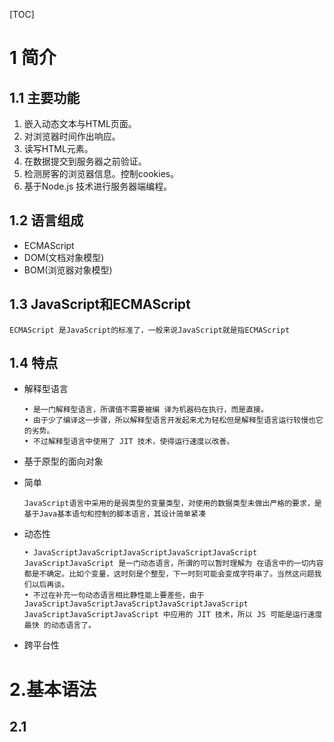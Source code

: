 [TOC]

# 1 简介

## 1.1 主要功能

1. 嵌入动态文本与HTML页面。
2. 对浏览器时间作出响应。
3. 读写HTML元素。
4. 在数据提交到服务器之前验证。
5. 检测房客的浏览器信息。控制cookies。
6. 基于Node.js 技术进行服务器端编程。

## 1.2 语言组成

- ECMAScript
- DOM(文档对象模型)
- BOM(浏览器对象模型)

## 1.3 JavaScript和ECMAScript

`ECMAScript 是JavaScript的标准了，一般来说JavaScript就是指ECMAScript`

## 1.4 特点

- 解释型语言

  ```
  • 是一门解释型语言，所谓值不需要被编 译为机器码在执行，而是直接。
  • 由于少了编译这一步骤，所以解释型语言开发起来尤为轻松但是解释型语言运行较慢也它的劣势。
  • 不过解释型语言中使用了 JIT 技术，使得运行速度以改善。
  ```

- 基于原型的面向对象

- 简单

  ```
  JavaScript语言中采用的是弱类型的变量类型，对使用的数据类型未做出严格的要求，是基于Java基本语句和控制的脚本语言，其设计简单紧凑
  ```

- 动态性

  ```
  • JavaScriptJavaScriptJavaScriptJavaScriptJavaScript JavaScriptJavaScript 是一门动态语言，所谓的可以暂时理解为 在语言中的一切内容都是不确定。比如个变量，这时刻是个整型，下一时刻可能会变成字符串了。当然这问题我们以后再谈。
  • 不过在补充一句动态语言相比静性能上要差些，由于 JavaScriptJavaScriptJavaScriptJavaScriptJavaScript JavaScriptJavaScriptJavaScript 中应用的 JIT 技术，所以 JS 可能是运行速度最快 的动态语言了。
  ```

- 跨平台性

# 2.基本语法

## 2.1 <script> 标签

### 2.1.1 属性

- type :默认值`text/javascript`
- src: 当需要引入一个外部的Js文件时，使用该属性指向文件的地址，使用该属性后，<script>标签内部的JS内容将会失效。

## 2.2 javaScript严格区分大小写。

## 2.3 注释

- 注释中的内容不会被解析器解析执行，但是会在源码中显示。
- JavaScript中的注释和Java的一致，分为两种：
  - 单行注释: // 注释内容
  - 多行注释: /* 注释内容 */

### 2.4 标识符

- 标识符是指变量、函数、属性的名字，或函数的参数。

- 标识符命名规范:

  - 标识符由字母、数字、下划线(_)、美元符号($)组成。
  - 第一个字符必须是字母、下划线(_)、美元符号($)。

- 标识符名称规则一般按照驼峰命名法。

- 标识符不能是关键字和保留字。

  - 关键字

    | **break** |**do**   | **instanceof** | **typeof** | **case** |
    | -------- | ---- | ---------- | ------ | ---- |
    | **else** | **new** | **var** | **catch** | **finally** |
    | **return** | **void** | **continue** | **for** | **switch** |
  	| **while** | **default** | **if** | **throw** | **delete** |
    | **in** | **try** | **function** | **this** | **with** |
    | **debugger** | **false** | **true** | **null** |  |
    
   - 保留字

  	| **class** |**enum**   | **extends** | **super** | **const** |
    | -------- | ---- | ---------- | ------ | ---- |
    | **export** | **import** | **implements** | **let** | **private** |
    | **public** | **yield** | **interface** | **package** | **static** |

   - 其他不建议使用的标识符

     | **abstract** |**double** | **goto** | **native** | **static** |
     | -------- | ---- | ---------- | ------ | ---- |
     | **boolean** | **synchronize** | **char** | **int** | **protected** |
     | **final** | **transient** | **float** | **long** | **short** |
     | **volatile** | **atguments** | **encodeURI** | **Infinity** | **Number** |
     | **RegExp** | **undefined** | **isFinite** | **Object** | **String** |
     | **Boolean** | **Error** | **RangeError** | **parseFloat** | **SyntaxError** |
     | **Date** | **eval** | **JSON** | **ReferenceError** | **TypeError** |
     | **decodeURI** | **EvalError** | **Math** | **URIError** | **decodeURIComponent** |
     | **Function** | **NAN** | **isNaN** | **parseInt** | **Array** |
     | **EncodeURIComponent** | **** | **** | **** | **** |

## 2.5 变量

` 变量的作用是给某一个值或者对象标注名称`

### 2.5.1 变量的声明

- 使用`var`
- 使用 `let`
- 使用 `const`

### 2.5.2 变量的赋值

- 使用时赋值
- 声明时赋值

## 2.6 数据类型

### 2.6.1 值类型

- **String(字符串)**

  - 字符串定义使用 '' 或者 "" 定义
  - 其他数值转换为字符串有三种方式：`toString()`、`String()`、`拼串`。

- **Number(数值)**

  - Number用来表示整数和浮点数，最常用的功能就是用来表示10进制的整数和浮点数。

  - Number表示的数字大小是有限制的，范围是`± 1.7976931348623157e+308` 如果超过这个范围就会返回`± Infinity`。

  - NaN，即非数值(Not a Number) 是一个特殊的数值 ，JS中当对数值进行计算时没有结果返回，则返回NaN。

  - 非数值转换为数值：`Number()`、`parseInt()`、`parseFloat()`

    - Number()可以用来转换任意类型的数据，而后两者只能用于转换字符串。
    - parseInt()只会将字符串转换为整数。
  
- parseFloat()可以转换为浮点数。	
  
- **Boolean(布尔)**

  - Boolean类型也被称为逻辑值类型或者真假值类型。
  - Boolean类型只有两个值`true(真)`、`false(假)`。
  - 其他的数据类型也可以通过Boolean()函数转换为布尔类型。

- **Null(空)**

  - Null 类型只有一个值的数据类型，这个特殊的值是`null` 。 
    • 从语义上看null表示的是一个空的对象。所以使用typeof检查null会返回一个Object。 
  - undefined值实际上是由`null`值衍生出来的，所以如果比较`undefined`和`null`是否相等，会返回`true`；

- **Undefined(未定义)**

  - Undefined 类型只有一个值，即特殊的 `undefined` 。 

    -  在使用 var 声明变量但未对其加以初始化时，这个变量的值就是 `undefined`。例如：

      – var message;

      – message 的值就是 undefined

  - 需要注意的是typeof对没有初始化和没有声明的变量都会返回`undefined`。

- **Symbol**

  - Symbol 是 ES6 引入了一种新的原始数据类型，表示独一无二的值

### 2.6.2 引用数据类型

- **Object(对象)**
- **Array(数组)**
- **Function(函数)**

## 2.7 运算符

### 2.7.1 算数运算符

- 算数运算符顾名思义就是进行算数操作的运算符。

- 算数运算符：

  | 运算符 | 说明 | 运算符   | 说明     |
  | ------ | ---- | -------- | -------- |
  | +      | 加法 | ++(前置) | 前置自增 |
  | -      | 减法 | ++(后置) | 后置自增 |
  | *      | 乘法 | --(前置) | 前置自减 |
  | /      | 除法 | --(后置) | 后置自减 |
  | %      | 取模 | +(一元运算符) | 符号不变 |
  |        |      | -(一元运算符) | 符号反转|
  
- 自增(++)与自减(--)

  - 自增和自减分为前置运算和后置元素。

  -  所谓的前置元素就是将元素符放到变量的前边，而后置将元素符放到变

    量的后边。

  - 前置运算，表达式的值等于变量变更以后的值。

  - 后置运算，表达式的值等于变量原值。

- 其他

  - 任何值 做 - * / 运算时，都会隐式的转换为Number进行计算。

- 一元运算符

  - 对于Number类型：
    `+`  正号不会对数字产生影响。
    
    `-` 负号会对数字进行取反计算。
    
  - 对于非Number类型

    会将其转换为Number类型后在进行一元运算。

### 2.7.2 逻辑运算符(布尔运算法)

- 一般情况下使用逻辑运算符会返回一个布尔值。

-  逻辑运算符主要有三个：非、与、或。

-  在进行逻辑操作时如果操作数不是布尔类型则会将其转换布尔类型在进行计算。

- 非使用符号 ! 表示，与使用 && 表示，或使用 || 表示。

  | 运算符 | 说明        | 短路规则                 |
  | ------ | ----------- | ------------------------ |
  | ！     | 逻辑非(NOT) | 无                       |
  | &&     | 逻辑与(AND) | 若左值为假，则不运算右值 |
  | \|\|   | 逻辑非(OR)  | 若左值为真，则不运算右值 |

- **非**

  - 非运算符使用 ! 表示。
  - 非运算符可以应用于任意值，无论值是什么类型，这个运算符都会返回一个布尔值。
  - 非运算符会对原值取反，比如原值是true使用非运算符会返回false，原值为false使用非运算符会返回true。

- **与**

  - 与运算符使用 && 表示。
  - 与运算符可以应用于任何数据类型，且不一定返回布尔值。
  - 对于非布尔值运算，会先将非布尔值转换为布尔值。 
  - 对布尔值做运算时，如果两个值都为true则返回true，否则返回false。 
  - 非布尔值时：如果两个都为true，则返回第二个值，如果两个值中有false则返回靠前的false的值。

- **或**

  - 或运算符使用 || 表示。
  - 或运算符可以应用于任何数据类型，且不一定返回布尔值。
  - 对于非布尔值运算，会先将非布尔值转换为布尔值。 
  - 对布尔值进行运算时，如果两个值都为false则返回false，否则返回true。 
  - 非布尔值时：如果两个都为false ，则返回第二个值，否则返回靠前true的值。

- 三元条件运算符

  - condition? true case : false case

### 2.7.3 赋值运算符

- 简单的赋值操作符由等于号 （ = ） 表示，其作用就是把右侧的值赋给左侧的变量。

- 如果在等于号左边添加加减乘除等运算符，就可以完成复合赋值操作。

  | 运算符   | 等同于     |
  | -------- | ---------- |
  | x+=y     | x=x+y      |
  | x -= y   | x = x - y  |
  | x *= y   | x = x * y  |
  | x /= y   | x = x / y  |
  | x %= y   | x = x % y  |
  | x >>= y  | x = x >> y |
  | x <<= y  | x = x << y |
  | x >>>= y | x = x >>>y |
  | x &= y   | x = x & y  |
  | x \|= y  | x = x \| y |
  | x ^= y   | x = x ^ y  |

  

### 2.7.4 比较运算符

| 运算符 | 说明                                                         | 举例      | 值    |
| ------ | ------------------------------------------------------------ | --------- | ----- |
| ==     | 相等 对于不同的数据类型会进行自动类型转换                    | “5” == 5  | true  |
| !=     | 不相等 对于不同的数据类型会进行自动类型转换                  | “5” != 5  | false |
| ===    | 严格相等 比较时，不会进行自动类型转换,换句话说就是不仅要值相等 并且数据类型也得相等 | “5” === 5 | false |
| !==    | 严格相等 比较时，不会进行自动类型转换,换句话说就是不仅要值相等 并且数据类型也得相等 | “5” !== 5 | true  |
| <      | 小于 对于不同的数据类型会进行自动类型转换                    | “5” <5    | false |
| <=     | 小于等于 对于不同的数据类型会进行自动类型转换                | “5” <=5   | true  |
| >      | 大于 对于不同的数据类型会进行自动类型转换                    | “5” >5    | false |
| >=     | 大于等于 对于不同的数据类型会进行自动类型转换                | “5” <=5   | true  |

### 2.7.5 位运算符

- 或运算（or）：符号为`|`，表示两个二进制位中有一个为1，则结果为1，否则为0。
- 与运算（and）：符号为`&`，表示两个二进制位都为1，则结果为1，否则为0。
- 否运算（not）：符号为`～`，表示将一个二进制位变成相反值。
- 异或运算（xor）：符号为`ˆ`，表示两个二进制位中有且仅有一个为1时，结果为1，否则为0。
- 左移运算（left shift）：符号为`<<`
- 右移运算（right shift）：符号为`>>`
- 带符号位的右移运算（zero filled right shift）：符号为`>>>`

### 2.7.6 其他运算符
> 小括号

在JavaScript中，圆括号是一种运算符，它有两种用法：如果把表达式放在圆括号之中，作用是求值；如果跟在函数的后面，作用是调用函数。
把表达式放在圆括号之中，将返回表达式的值。

> void

void运算符的作用是执行一个表达式，然后返回undefined。

> 逗号运算符

逗号运算符用于对两个表达式求值，并返回后一个表达式的值。

### 2.7.7 运算符优先级

- 运算符的优先级决定了表达式中运算执行的先后顺序，优先级高的运算符最先被执行。

- 关联性决定了拥有相同优先级的运算符的执行顺序。考虑下面这个表达式：

  <table class="fullwidth-table">
 <tbody>
  <tr>
   <th>优先级</th>
   <th>运算类型</th>
   <th>关联性</th>
   <th>运算符</th>
  </tr>
  <tr>
   <td>21</td>
   <td><a href="/zh-CN/docs/Web/JavaScript/Reference/Operators/Grouping"><code>圆括号</code></a></td>
   <td>n/a（不相关）</td>
   <td><code>( … )</code></td>
  </tr>
  <tr>
   <td rowspan="5">20</td>
   <td><a href="/zh-CN/docs/Web/JavaScript/Reference/Operators/Property_Accessors#%e7%82%b9%e7%ac%a6%e5%8f%b7%e8%a1%a8%e7%a4%ba%e6%b3%95"><code>成员访问</code></a></td>
   <td>从左到右</td>
   <td><code>… . …</code></td>
  </tr>
  <tr>
   <td><a href="/zh-CN/docs/Web/JavaScript/Reference/Operators/Property_Accessors#%e6%8b%ac%e5%8f%b7%e8%a1%a8%e7%a4%ba%e6%b3%95"><code>需计算的成员访问</code></a></td>
   <td>从左到右</td>
   <td><code>… [ … ]</code></td>
  </tr>
  <tr>
   <td><a href="/zh-CN/docs/Web/JavaScript/Reference/Operators/new"><code>new</code></a> (带参数列表)</td>
   <td>n/a</td>
   <td><code>new … ( … )</code></td>
  </tr>
  <tr>
   <td><a href="/zh-CN/docs/Web/JavaScript/Guide/Functions" title="JavaScript/Reference/Operators/Special_Operators/function_call">函数调用</a></td>
   <td>从左到右</td>
   <td><code>… (&nbsp;<var>…&nbsp;</var>)</code></td>
  </tr>
  <tr>
   <td><a href="/zh-CN/docs/Web/JavaScript/Reference/Operators/Optional_chaining">可选链（Optional chaining）</a></td>
   <td>从左到右</td>
   <td><code>?.</code></td>
  </tr>
  <tr>
   <td rowspan="1">19</td>
   <td><a href="/zh-CN/docs/Web/JavaScript/Reference/Operators/new" title="JavaScript/Reference/Operators/Special_Operators/new_Operator">new</a>&nbsp;(无参数列表)</td>
   <td>从右到左</td>
   <td><code>new …</code></td>
  </tr>
  <tr>
   <td rowspan="2">18</td>
   <td><a href="/zh-CN/docs/Web/JavaScript/Reference/Operators/Arithmetic_Operators#Increment" title="JavaScript/Reference/Operators/Arithmetic_Operators">后置递增</a>(运算符在后)</td>
   <td colspan="1" rowspan="2">n/a<br>
    &nbsp;</td>
   <td><code>… ++</code></td>
  </tr>
  <tr>
   <td><a href="/zh-CN/docs/Web/JavaScript/Reference/Operators/Arithmetic_Operators#Decrement" title="JavaScript/Reference/Operators/Arithmetic_Operators">后置递减</a>(运算符在后)</td>
   <td><code>… --</code></td>
  </tr>
  <tr>
   <td colspan="1" rowspan="10">17</td>
   <td><a href="/zh-CN/docs/Web/JavaScript/Reference/Operators/Logical_Operators#Logical_NOT">逻辑非</a></td>
   <td colspan="1" rowspan="10">从右到左</td>
   <td><code>! …</code></td>
  </tr>
  <tr>
   <td><a href="/zh-CN/docs/Web/JavaScript/Reference/Operators/Bitwise_Operators#Bitwise_NOT" title="JavaScript/Reference/Operators/Bitwise_Operators">按位非</a></td>
   <td><code>~ …</code></td>
  </tr>
  <tr>
   <td><a href="/zh-CN/docs/Web/JavaScript/Reference/Operators/Arithmetic_Operators#Unary_plus" title="JavaScript/Reference/Operators/Arithmetic_Operators">一元加法</a></td>
   <td><code>+ …</code></td>
  </tr>
  <tr>
   <td><a href="/zh-CN/docs/Web/JavaScript/Reference/Operators/Arithmetic_Operators#Unary_negation" title="JavaScript/Reference/Operators/Arithmetic_Operators">一元减法</a></td>
   <td><code>- …</code></td>
  </tr>
  <tr>
   <td><a href="/zh-CN/docs/Web/JavaScript/Reference/Operators/Arithmetic_Operators#Increment" title="JavaScript/Reference/Operators/Arithmetic_Operators">前置递增</a></td>
   <td><code>++ …</code></td>
  </tr>
  <tr>
   <td><a href="/zh-CN/docs/Web/JavaScript/Reference/Operators/Arithmetic_Operators#Decrement" title="JavaScript/Reference/Operators/Arithmetic_Operators">前置递减</a></td>
   <td><code>-- …</code></td>
  </tr>
  <tr>
   <td><a href="/zh-CN/docs/Web/JavaScript/Reference/Operators/typeof" title="JavaScript/Reference/Operators/Special_Operators/typeof_Operator">typeof</a></td>
   <td><code>typeof …</code></td>
  </tr>
  <tr>
   <td><a href="/zh-CN/docs/Web/JavaScript/Reference/Operators/void" title="JavaScript/Reference/Operators/Special_Operators/void_Operator">void</a></td>
   <td><code>void …</code></td>
  </tr>
  <tr>
   <td><a href="/zh-CN/docs/Web/JavaScript/Reference/Operators/delete" title="JavaScript/Reference/Operators/Special_Operators/delete_Operator">delete</a></td>
   <td><code>delete …</code></td>
  </tr>
  <tr>
   <td><a href="/en-US/docs/Web/JavaScript/Reference/Operators/await">await</a></td>
   <td><code>await …</code></td>
  </tr>
  <tr>
   <td>16</td>
   <td><a href="/zh-CN/docs/Web/JavaScript/Reference/Operators/Arithmetic_Operators#Exponentiation" title="JavaScript/Reference/Operators/Arithmetic_Operators">幂</a></td>
   <td>从右到左</td>
   <td><code>…&nbsp;**&nbsp;…</code></td>
  </tr>
  <tr>
   <td rowspan="3">15</td>
   <td><a href="/zh-CN/docs/Web/JavaScript/Reference/Operators/Arithmetic_Operators#Multiplication" title="JavaScript/Reference/Operators/Arithmetic_Operators">乘法</a></td>
   <td colspan="1" rowspan="3">从左到右<br>
    &nbsp;</td>
   <td><code>… *&nbsp;…</code></td>
  </tr>
  <tr>
   <td><a href="/zh-CN/docs/Web/JavaScript/Reference/Operators/Arithmetic_Operators#Division" title="JavaScript/Reference/Operators/Arithmetic_Operators">除法</a></td>
   <td><code>… /&nbsp;…</code></td>
  </tr>
  <tr>
   <td><a href="/zh-CN/docs/Web/JavaScript/Reference/Operators/Arithmetic_Operators#Remainder" title="JavaScript/Reference/Operators/Arithmetic_Operators">取模</a></td>
   <td><code>… %&nbsp;…</code></td>
  </tr>
  <tr>
   <td rowspan="2">14</td>
   <td><a href="/zh-CN/docs/Web/JavaScript/Reference/Operators/Arithmetic_Operators#Addition" title="JavaScript/Reference/Operators/Arithmetic_Operators">加法</a></td>
   <td colspan="1" rowspan="2">从左到右<br>
    &nbsp;</td>
   <td><code>… +&nbsp;…</code></td>
  </tr>
  <tr>
   <td><a href="/zh-CN/docs/Web/JavaScript/Reference/Operators/Arithmetic_Operators#Subtraction" title="JavaScript/Reference/Operators/Arithmetic_Operators">减法</a></td>
   <td><code>… -&nbsp;…</code></td>
  </tr>
  <tr>
   <td rowspan="3">13</td>
   <td><a href="/zh-CN/docs/Web/JavaScript/Reference/Operators/Bitwise_Operators" title="JavaScript/Reference/Operators/Bitwise_Operators">按位左移</a></td>
   <td colspan="1" rowspan="3">从左到右</td>
   <td><code>… &lt;&lt;&nbsp;…</code></td>
  </tr>
  <tr>
   <td><a href="/zh-CN/docs/Web/JavaScript/Reference/Operators/Bitwise_Operators" title="JavaScript/Reference/Operators/Bitwise_Operators">按位右移</a></td>
   <td><code>… &gt;&gt;&nbsp;…</code></td>
  </tr>
  <tr>
   <td><a href="/zh-CN/docs/Web/JavaScript/Reference/Operators/Bitwise_Operators" title="JavaScript/Reference/Operators/Bitwise_Operators">无符号右移</a></td>
   <td><code>… &gt;&gt;&gt;&nbsp;…</code></td>
  </tr>
  <tr>
   <td rowspan="6">12</td>
   <td><a href="/zh-CN/docs/Web/JavaScript/Reference/Operators/Comparison_Operators#Less_than_operator" title="JavaScript/Reference/Operators/Comparison_Operators">小于</a></td>
   <td colspan="1" rowspan="6">从左到右</td>
   <td><code>… &lt;&nbsp;…</code></td>
  </tr>
  <tr>
   <td><a href="/zh-CN/docs/Web/JavaScript/Reference/Operators/Comparison_Operators#Less_than__or_equal_operator" title="JavaScript/Reference/Operators/Comparison_Operators">小于等于</a></td>
   <td><code>… &lt;=&nbsp;…</code></td>
  </tr>
  <tr>
   <td><a href="/en-US/docs/Web/JavaScript/Reference/Operators/Comparison_Operators#Greater_than_operator" title="JavaScript/Reference/Operators/Comparison_Operators">大于</a></td>
   <td><code>… &gt;&nbsp;…</code></td>
  </tr>
  <tr>
   <td><a href="/zh-CN/docs/Web/JavaScript/Reference/Operators/Comparison_Operators#Greater_than_or_equal_operator" title="JavaScript/Reference/Operators/Comparison_Operators">大于等于</a></td>
   <td><code>… &gt;=&nbsp;…</code></td>
  </tr>
  <tr>
   <td><a href="/zh-CN/docs/Web/JavaScript/Reference/Operators/in" title="JavaScript/Reference/Operators/Special_Operators/in_Operator">in</a></td>
   <td><code>… in&nbsp;…</code></td>
  </tr>
  <tr>
   <td><a href="/zh-CN/docs/Web/JavaScript/Reference/Operators/instanceof" title="JavaScript/Reference/Operators/Special_Operators/instanceof_Operator">instanceof</a></td>
   <td><code>… instanceof&nbsp;…</code></td>
  </tr>
  <tr>
   <td rowspan="4">11</td>
   <td><a href="/zh-CN/docs/Web/JavaScript/Reference/Operators/Comparison_Operators#Equality" title="JavaScript/Reference/Operators/Comparison_Operators">等号</a></td>
   <td colspan="1" rowspan="4">从左到右<br>
    &nbsp;</td>
   <td><code>… ==&nbsp;…</code></td>
  </tr>
  <tr>
   <td><a href="/zh-CN/docs/Web/JavaScript/Reference/Operators/Comparison_Operators#Inequality" title="JavaScript/Reference/Operators/Comparison_Operators">非等号</a></td>
   <td><code>… !=&nbsp;…</code></td>
  </tr>
  <tr>
   <td><a href="/zh-CN/docs/Web/JavaScript/Reference/Operators/Comparison_Operators#Identity" title="JavaScript/Reference/Operators/Comparison_Operators">全等号</a></td>
   <td><code>… ===&nbsp;…</code></td>
  </tr>
  <tr>
   <td><a href="/zh-CN/docs/Web/JavaScript/Reference/Operators/Comparison_Operators#Nonidentity" title="JavaScript/Reference/Operators/Comparison_Operators">非全等号</a></td>
   <td><code>… !==&nbsp;…</code></td>
  </tr>
  <tr>
   <td>10</td>
   <td><a href="/zh-CN/docs/Web/JavaScript/Reference/Operators/Bitwise_Operators#Bitwise_AND" title="JavaScript/Reference/Operators/Bitwise_Operators">按位与</a></td>
   <td>从左到右</td>
   <td><code>… &amp;&nbsp;…</code></td>
  </tr>
  <tr>
   <td>9</td>
   <td><a href="/zh-CN/docs/Web/JavaScript/Reference/Operators/Bitwise_Operators#Bitwise_XOR" title="JavaScript/Reference/Operators/Bitwise_Operators">按位异或</a></td>
   <td>从左到右</td>
   <td><code>… ^&nbsp;…</code></td>
  </tr>
  <tr>
   <td>8</td>
   <td><a href="/zh-CN/docs/Web/JavaScript/Reference/Operators/Bitwise_Operators#Bitwise_OR" title="JavaScript/Reference/Operators/Bitwise_Operators">按位或</a></td>
   <td>从左到右</td>
   <td><code>… |&nbsp;…</code></td>
  </tr>
  <tr>
   <td>7</td>
   <td><a href="/zh-CN/docs/Web/JavaScript/Reference/Operators/Logical_Operators#Logical_AND" title="JavaScript/Reference/Operators/Logical_Operators">逻辑与</a></td>
   <td>从左到右</td>
   <td><code>… &amp;&amp;&nbsp;…</code></td>
  </tr>
  <tr>
   <td>6</td>
   <td><a href="/zh-CN/docs/Web/JavaScript/Reference/Operators/Logical_Operators#Logical_OR" title="JavaScript/Reference/Operators/Logical_Operators">逻辑或</a></td>
   <td>从左到右</td>
   <td><code>… ||&nbsp;…</code></td>
  </tr>
  <tr>
   <td>5</td>
   <td><a href="/zh-CN/docs/Web/JavaScript/Reference/Operators/Nullish_coalescing_operator" title="JavaScript/Reference/Operators/Nullish_coalescing_operator">空值合并</a></td>
   <td>从左到右</td>
   <td><code>… ?? …</code></td>
  </tr>
  <tr>
   <td>4</td>
   <td><a href="/zh-CN/docs/Web/JavaScript/Reference/Operators/Conditional_Operator" title="JavaScript/Reference/Operators/Special_Operators/Conditional_Operator">条件运算符</a></td>
   <td>从右到左</td>
   <td><code>… ? … : …</code></td>
  </tr>
  <tr>
   <td rowspan="16">3</td>
   <td rowspan="16"><a href="/zh-CN/docs/Web/JavaScript/Reference/Operators/Assignment_Operators" title="JavaScript/Reference/Operators/Assignment_Operators">赋值</a></td>
   <td rowspan="16">从右到左</td>
   <td><code>… =&nbsp;…</code></td>
  </tr>
  <tr>
   <td><code>… +=&nbsp;…</code></td>
  </tr>
  <tr>
   <td><code>… -=&nbsp;…</code></td>
  </tr>
  <tr>
   <td><code>… **=&nbsp;…</code></td>
  </tr>
  <tr>
   <td><code>… *=&nbsp;…</code></td>
  </tr>
  <tr>
   <td><code>… /=&nbsp;…</code></td>
  </tr>
  <tr>
   <td><code>… %=&nbsp;…</code></td>
  </tr>
  <tr>
   <td><code>… &lt;&lt;=&nbsp;…</code></td>
  </tr>
  <tr>
   <td><code>… &gt;&gt;=&nbsp;…</code></td>
  </tr>
  <tr>
   <td><code>… &gt;&gt;&gt;=&nbsp;…</code></td>
  </tr>
  <tr>
   <td><code>… &amp;=&nbsp;…</code></td>
  </tr>
  <tr>
   <td><code>… ^=&nbsp;…</code></td>
  </tr>
  <tr>
   <td><code>… |=&nbsp;…</code></td>
  </tr>
  <tr>
   <td><code>… &amp;&amp;=&nbsp;…</code></td>
  </tr>
  <tr>
   <td><code>… ||=&nbsp;…</code></td>
  </tr>
  <tr>
   <td><code>… ??=&nbsp;…</code></td>
  </tr>
  <tr>
   <td colspan="1" rowspan="2">2</td>
   <td><a href="/zh-CN/docs/Web/JavaScript/Reference/Operators/yield" title="JavaScript/Reference/Operators/yield">yield</a></td>
   <td colspan="1" rowspan="2">从右到左</td>
   <td><code>yield&nbsp;…</code></td>
  </tr>
  <tr>
   <td><a href="/zh-CN/docs/Web/JavaScript/Reference/Operators/yield*" title="JavaScript/Reference/Operators/yield">yield*</a></td>
   <td><code>yield*&nbsp;…</code></td>
  </tr>
  <tr>
   <td>1</td>
   <td><a href="/zh-CN/docs/Web/JavaScript/Reference/Operators/Spread_operator" title="JavaScript/Reference/Operators/Spread_operator">展开运算符</a></td>
   <td>n/a</td>
   <td><code>...</code>&nbsp;…</td>
  </tr>
  <tr>
   <td>0</td>
   <td><a href="/zh-CN/docs/Web/JavaScript/Reference/Operators/Comma_Operator" title="JavaScript/Reference/Operators/Comma_Operator">逗号</a></td>
   <td>从左到右</td>
   <td><code>… ,&nbsp;…</code></td>
  </tr>
 </tbody>
</table>

  

